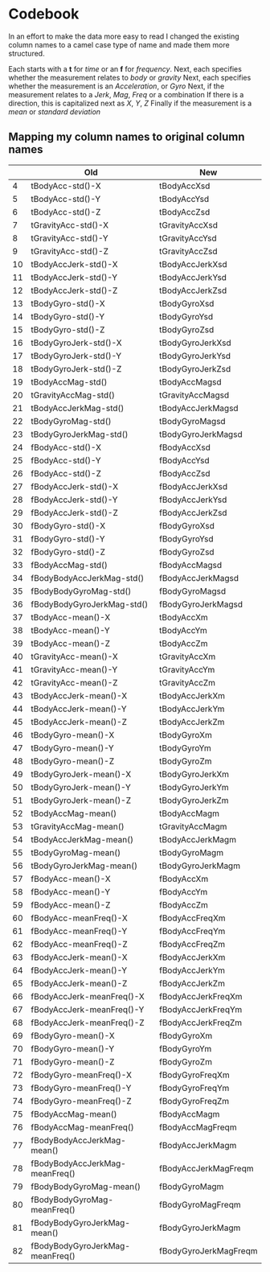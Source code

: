 Codebook
========

In an effort to make the data more easy to read I changed the existing column names to a camel case type of name and made them more structured.

Each starts with a **t** for *time* or an **f** for *frequency*.
Next, each specifies whether the measurement relates to *body* or *gravity*
Next, each specifies whether the measurement is an *Acceleration*, or *Gyro*
Next, if the measurement relates to a *Jerk*, *Mag*, *Freq* or a combination
If there is a direction, this is capitalized next as *X*, *Y*, *Z*
Finally if the measurement is a *mean* or *standard deviation*




Mapping my column names to original column names
------------------------------------------------

|    | Old                             | New                   |
|----|---------------------------------|-----------------------|
| 4  | tBodyAcc-std()-X                | tBodyAccXsd           |
| 5  | tBodyAcc-std()-Y                | tBodyAccYsd           |
| 6  | tBodyAcc-std()-Z                | tBodyAccZsd           |
| 7  | tGravityAcc-std()-X             | tGravityAccXsd        |
| 8  | tGravityAcc-std()-Y             | tGravityAccYsd        |
| 9  | tGravityAcc-std()-Z             | tGravityAccZsd        |
| 10 | tBodyAccJerk-std()-X            | tBodyAccJerkXsd       |
| 11 | tBodyAccJerk-std()-Y            | tBodyAccJerkYsd       |
| 12 | tBodyAccJerk-std()-Z            | tBodyAccJerkZsd       |
| 13 | tBodyGyro-std()-X               | tBodyGyroXsd          |
| 14 | tBodyGyro-std()-Y               | tBodyGyroYsd          |
| 15 | tBodyGyro-std()-Z               | tBodyGyroZsd          |
| 16 | tBodyGyroJerk-std()-X           | tBodyGyroJerkXsd      |
| 17 | tBodyGyroJerk-std()-Y           | tBodyGyroJerkYsd      |
| 18 | tBodyGyroJerk-std()-Z           | tBodyGyroJerkZsd      |
| 19 | tBodyAccMag-std()               | tBodyAccMagsd         |
| 20 | tGravityAccMag-std()            | tGravityAccMagsd      |
| 21 | tBodyAccJerkMag-std()           | tBodyAccJerkMagsd     |
| 22 | tBodyGyroMag-std()              | tBodyGyroMagsd        |
| 23 | tBodyGyroJerkMag-std()          | tBodyGyroJerkMagsd    |
| 24 | fBodyAcc-std()-X                | fBodyAccXsd           |
| 25 | fBodyAcc-std()-Y                | fBodyAccYsd           |
| 26 | fBodyAcc-std()-Z                | fBodyAccZsd           |
| 27 | fBodyAccJerk-std()-X            | fBodyAccJerkXsd       |
| 28 | fBodyAccJerk-std()-Y            | fBodyAccJerkYsd       |
| 29 | fBodyAccJerk-std()-Z            | fBodyAccJerkZsd       |
| 30 | fBodyGyro-std()-X               | fBodyGyroXsd          |
| 31 | fBodyGyro-std()-Y               | fBodyGyroYsd          |
| 32 | fBodyGyro-std()-Z               | fBodyGyroZsd          |
| 33 | fBodyAccMag-std()               | fBodyAccMagsd         |
| 34 | fBodyBodyAccJerkMag-std()       | fBodyAccJerkMagsd     |
| 35 | fBodyBodyGyroMag-std()          | fBodyGyroMagsd        |
| 36 | fBodyBodyGyroJerkMag-std()      | fBodyGyroJerkMagsd    |
| 37 | tBodyAcc-mean()-X               | tBodyAccXm            |
| 38 | tBodyAcc-mean()-Y               | tBodyAccYm            |
| 39 | tBodyAcc-mean()-Z               | tBodyAccZm            |
| 40 | tGravityAcc-mean()-X            | tGravityAccXm         |
| 41 | tGravityAcc-mean()-Y            | tGravityAccYm         |
| 42 | tGravityAcc-mean()-Z            | tGravityAccZm         |
| 43 | tBodyAccJerk-mean()-X           | tBodyAccJerkXm        |
| 44 | tBodyAccJerk-mean()-Y           | tBodyAccJerkYm        |
| 45 | tBodyAccJerk-mean()-Z           | tBodyAccJerkZm        |
| 46 | tBodyGyro-mean()-X              | tBodyGyroXm           |
| 47 | tBodyGyro-mean()-Y              | tBodyGyroYm           |
| 48 | tBodyGyro-mean()-Z              | tBodyGyroZm           |
| 49 | tBodyGyroJerk-mean()-X          | tBodyGyroJerkXm       |
| 50 | tBodyGyroJerk-mean()-Y          | tBodyGyroJerkYm       |
| 51 | tBodyGyroJerk-mean()-Z          | tBodyGyroJerkZm       |
| 52 | tBodyAccMag-mean()              | tBodyAccMagm          |
| 53 | tGravityAccMag-mean()           | tGravityAccMagm       |
| 54 | tBodyAccJerkMag-mean()          | tBodyAccJerkMagm      |
| 55 | tBodyGyroMag-mean()             | tBodyGyroMagm         |
| 56 | tBodyGyroJerkMag-mean()         | tBodyGyroJerkMagm     |
| 57 | fBodyAcc-mean()-X               | fBodyAccXm            |
| 58 | fBodyAcc-mean()-Y               | fBodyAccYm            |
| 59 | fBodyAcc-mean()-Z               | fBodyAccZm            |
| 60 | fBodyAcc-meanFreq()-X           | fBodyAccFreqXm        |
| 61 | fBodyAcc-meanFreq()-Y           | fBodyAccFreqYm        |
| 62 | fBodyAcc-meanFreq()-Z           | fBodyAccFreqZm        |
| 63 | fBodyAccJerk-mean()-X           | fBodyAccJerkXm        |
| 64 | fBodyAccJerk-mean()-Y           | fBodyAccJerkYm        |
| 65 | fBodyAccJerk-mean()-Z           | fBodyAccJerkZm        |
| 66 | fBodyAccJerk-meanFreq()-X       | fBodyAccJerkFreqXm    |
| 67 | fBodyAccJerk-meanFreq()-Y       | fBodyAccJerkFreqYm    |
| 68 | fBodyAccJerk-meanFreq()-Z       | fBodyAccJerkFreqZm    |
| 69 | fBodyGyro-mean()-X              | fBodyGyroXm           |
| 70 | fBodyGyro-mean()-Y              | fBodyGyroYm           |
| 71 | fBodyGyro-mean()-Z              | fBodyGyroZm           |
| 72 | fBodyGyro-meanFreq()-X          | fBodyGyroFreqXm       |
| 73 | fBodyGyro-meanFreq()-Y          | fBodyGyroFreqYm       |
| 74 | fBodyGyro-meanFreq()-Z          | fBodyGyroFreqZm       |
| 75 | fBodyAccMag-mean()              | fBodyAccMagm          |
| 76 | fBodyAccMag-meanFreq()          | fBodyAccMagFreqm      |
| 77 | fBodyBodyAccJerkMag-mean()      | fBodyAccJerkMagm      |
| 78 | fBodyBodyAccJerkMag-meanFreq()  | fBodyAccJerkMagFreqm  |
| 79 | fBodyBodyGyroMag-mean()         | fBodyGyroMagm         |
| 80 | fBodyBodyGyroMag-meanFreq()     | fBodyGyroMagFreqm     |
| 81 | fBodyBodyGyroJerkMag-mean()     | fBodyGyroJerkMagm     |
| 82 | fBodyBodyGyroJerkMag-meanFreq() | fBodyGyroJerkMagFreqm |